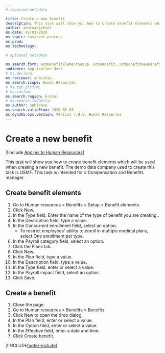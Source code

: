 ```yaml
--- 
# required metadata 
 
title: Create a new benefit
description: This task will show you how to create benefit elements which will be used when creating a new benefit. 
author: andreabichsel
ms.date: 02/03/2020
ms.topic: business-process 
ms.prod:  
ms.technology:  
 
# optional metadata 
 
ms.search.form: HcmBenefitElementSetup, HcmBenefit, HcmBenefitNewBenefit, HcmBenefitPlanLookup, BenefitWorkspace, HcmBenefitSummaryPart 
audience: Application User 
# ms.devlang:  
ms.reviewer: anbichse
ms.search.scope: Human Resources
# ms.tgt_pltfrm:  
# ms.custom:  
ms.search.region: Global
# ms.search.industry: 
ms.author: anbichse
ms.search.validFrom: 2020-02-03
ms.dyn365.ops.version: Version 7.0.0, Human Resources
---
```


# Create a new benefit

[!include [Applies to Human Resources](../includes/applies-to-hr.md)]

This task will show you how to create benefit elements which will be used when creating a new benefit. The demo data company used to create this task is USMF. This task is intended for a Compensation and Benefits manager.


## Create benefit elements
1. Go to Human resources > Benefits > Setup > Benefit elements.
2. Click New.
3. In the Type field, Enter the name of the type of benefit you are creating..
4. In the Description field, type a value.
5. In the Concurrent enrollment field, select an option.
    * To restrict employees' ability to enroll in multiple medical plans, select One enrollment per type.  
6. In the Payroll category field, select an option.
7. Click the Plans tab.
8. Click New.
9. In the Plan field, type a value.
10. In the Description field, type a value.
11. In the Type field, enter or select a value.
12. In the Payroll impact field, select an option.
13. Click Save.

## Create a benefit
1. Close the page.
2. Go to Human resources > Benefits > Benefits.
3. Click New to open the drop dialog.
4. In the Plan field, enter or select a value.
5. In the Option field, enter or select a value.
6. In the Effective field, enter a date and time.
7. Click Create benefit.



[!INCLUDE[footer-include](../includes/footer-banner.md)]